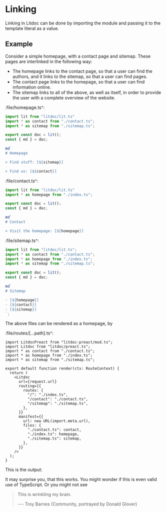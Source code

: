 # Linking

Linking in Litdoc can be done by importing the module and passing it to the
template literal as a value.

## Example

Consider a simple homepage, with a contact page and sitemap. These pages are
interlinked in the following way:

- The homepage links to the contact page, so that a user can find the authors,
  and it links to the sitemap, so that a user can find pages.
- The contact page links to the homepage, so that a user can find information
  online.
- The sitemap links to all of the above, as well as itself, in order to provide
  the user with a complete overview of the website.

:file/homepage.ts^:

```ts
import lit from "litdoc/lit.ts"
import * as contact from "./contact.ts";
import * as sitemap from "./sitemap.ts";

export const doc = lit();
const { md } = doc;

md`
# Homepage

> Find stuff: [${sitemap}]

> Find us: [${contact}]
```

:file/contact.ts^:

```ts
import lit from "litdoc/lit.ts"
import * as homepage from "./index.ts";

export const doc = lit();
const { md } = doc;

md`
# Contact

> Visit the homepage: [${homepage}]
```

:file/sitemap.ts^:

```ts
import lit from "litdoc/lit.ts";
import * as contact from "./contact.ts";
import * as homepage from "./index.ts";
import * as sitemap from "./sitemap.ts";

export const doc = lit();
const { md } = doc;

md`
# Sitemap

- [${homepage}]
- [${contact}]
- [${sitemap}]
`;
```

The above files can be rendered as a homepage, by

:file/routes/[...path].ts^:

```tsx
import LitdocPreact from "litdoc-preact/mod.ts";
import Litdoc from "litdoc/preact.ts";
import * as contact from "./contact.ts";
import * as homepage from "./index.ts";
import * as sitemap from "./sitemap.ts";

export default function render(ctx: RouteContext) {
  return (
    <Litdoc
      url={request.url}
      routing={{
        routes: {
          "/": "./index.ts",
          "/contact": "./contact.ts",
          "/sitemap": "./sitemap.ts",
        },
      }}
      manifest={{
        url: new URL(import.meta.url),
        files: {
          "./contact.ts": contact,
          "./index.ts": homepage,
          "./sitemap.ts": sitemap,
        },
      }}
    />
  );
}
```

This is the output:

It may surprise you, that this works. You might wonder if this is even valid use
of TypeScript. Or you might not see

> This is wrinkling my brain.
>
> --- Troy Barnes (Community, portrayed by Donald Glover)
